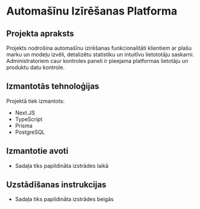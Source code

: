 # Automašīnu Izīrēšanas Platforma

## Projekta apraksts
Projekts nodrošina automašīnu izirēšanas funkcionalitāti klientiem ar plašu marku un modeļu izvēli, detalizētu statistiku un intuitīvu lietototāju saskarni.
Administratoriem caur kontroles paneli ir pieejama platformas lietotāju un produktu datu kontrole.

## Izmantotās tehnoloģijas
Projektā tiek izmantots:
- Next.JS
- TypeScript
- Prisma
- PostgreSQL

## Izmantotie avoti
- Sadaļa tiks papildināta izstrādes laikā

## Uzstādīšanas instrukcijas
- Sadaļa tiks papildināta izstrādes beigās

